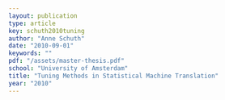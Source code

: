 ```yaml
---
layout: publication
type: article
key: schuth2010tuning
author: "Anne Schuth"
date: "2010-09-01"
keywords: ""
pdf: "/assets/master-thesis.pdf"
school: "University of Amsterdam"
title: "Tuning Methods in Statistical Machine Translation"
year: "2010"
---
```

